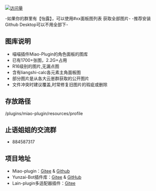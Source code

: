 <p align="center">

  [![访问量](https://profile-counter.glitch.me/Miao-Plugin-MBT/count.svg)](https://github.com/GuGuNiu/Miao-Plugin-MBT)

</p>

-如果你的群里有【怡露】，可以使用#xx面板图列表 获取全部图片-
-推荐安装Github Desktop可以不用全部下-

## 图库说明
- 喵喵插件Miao-Plugin的角色面板的图库<br>
- 已有1700+张图，2.2G+占用<br>
- R16级别的图片,无漏点图<br>
- 含有liangshi-calc各元素主角面板图<br>
- 部分图片是从各大云崽群获取的公开图片<br>
- 文件冲突时建议覆盖,时常修复旧图片的瑕疵或删除<br>
## 存放路径
/plugins/miao-plugin/resources/profile
## 止语姐姐的交流群
- 884587317
## 项目地址
* Miao-plugin：[Gitee](https://gitee.com/yoimiya-kokomi/miao-plugin) & [Github](https://github.com/yoimiya-kokomi/miao-plugin)
* Yunzai-Bot插件库：[Gitee](https://gitee.com/Hikari666/Yunzai-Bot-plugins-index) & [GitHub](https://github.com/HiArcadia/Yunzai-Bot-plugins-index)
* Lain-plugin多适配器插件：[Gitee](https://gitee.com/Zyy955/Lain-plugin)
